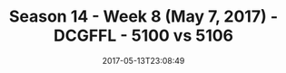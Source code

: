 ---
title: Season 14 - Week 8 (May 7, 2017) - DCGFFL - 5100 vs 5106
teams_score:
- team: 5100
  score: 21
- team: 5106
  score: 20
mvp: Holihan, Sergio
game-ball: Ray Yankey, DMitch
season: 14
week: 9
date: '2017-05-13T23:08:49'
pageid: season-14-week-9-5100-vs-5106
---
